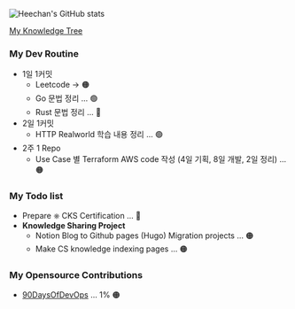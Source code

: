 <!-- <img src="https://s3.ap-northeast-2.amazonaws.com/mustit-ux/img/front/bi/main_logo.svg" alt="mustit"> -->


![Heechan's GitHub stats](https://github-readme-stats.vercel.app/api?username=heechankim&show_icons=true&theme=transparent)

[My Knowledge Tree](https://github.com/heechankim/MyKnowledgeTree)


### My Dev Routine

- 1일 1커밋
  - Leetcode -> 🟠
  - Go 문법 정리 ... 🟢
  - Rust 문법 정리 ... 🔴
- 2일 1커밋
  - HTTP Realworld 학습 내용 정리 ... 🟢
- 2주 1 Repo
  - Use Case 별 Terraform AWS code 작성 (4일 기획, 8일 개발, 2일 정리) ... 🟠

### My Todo list

- Prepare ⎈ CKS Certification ... 🔴
- **Knowledge Sharing Project**
  - Notion Blog to Github pages (Hugo) Migration projects ... 🟠
  - Make CS knowledge indexing pages ... 🟠

### My Opensource Contributions
- [90DaysOfDevOps](https://github.com/heechankim/90DaysOfDevOps) ... 1% 🟠
